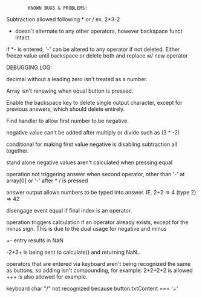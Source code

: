 


			KNOWN BUGS & PROBLEMS:


Subtraction allowed following * or / ex. 2*3-2

* doesn't alternate to any other operators, however backspace funct intact.

if *- is entered, '-' can be altered to any operator if not deleted. Either freeze value until backspace or delete both and replace w/ new
 operator







DEBUGGING LOG:

decimal without a leading zero isn't treated as a number.

Array isn't renewing when equal button is pressed.

Enable the backspace key to delete single output character, except for previous answers, which should delete entirely.

Find handler to allow first number to be negative.

negative value can't be added after multiply or divide such as (3 * -2)

conditional for making first value negative is disabling subtraction all together.

stand alone negative values aren't calculated when pressing equal

operation not triggering answer when second operator, other than '-' at array[0] or '-' after * / is pressed

answer output allows numbers to be typed into answer. IE. 2+2 => 4 (type 2) => 42

disengage event equal if final index is an operator.

operation triggers calculation if an operator already exists, except for the minus sign. This is due to the dual usage for negative and minus

+- entry results in NaN

-2+3+ is being sent to calculate() and returning NaN..

operators that are entered via keyboard aren't being recognized the same as buttons, so adding isn't compounding, for example: 2+2+2+2 is allowed
+++ is also allowed for example.

keyboard char "/" not recognized because button.txtContent === '÷'